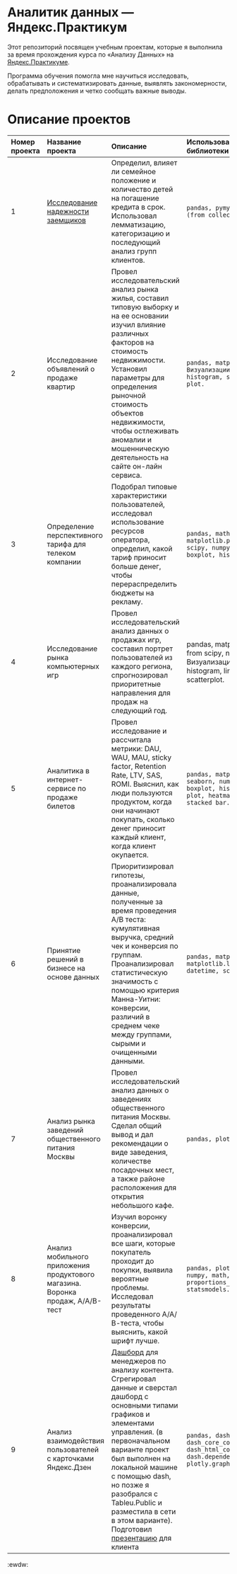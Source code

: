 # Аналитик данных — Яндекс.Практикум

Этот репозиторий посвящен учебным проектам, которые я выполнила за время прохождения курса по «Анализу Данных» на [Яндекс.Практикуме](https://praktikum.yandex.ru/data-analyst/).




Программа обучения помогла мне научиться исследовать, обрабатывать и систематизировать данные, выявлять закономерности, делать предположения и четко сообщать важные выводы.

# Описание проектов

Номер проекта| Название проекта| Описание| Использованные библиотеки
:---------------|:-------------------|:---------------------------------------|:---------------------------
1|[Исследование надежности заемщиков](https://colab.research.google.com/drive/14KW8ymCNu3t70-ySzsKXUANXgXJiGyTy?usp=sharing)|Определил, влияет ли семейное положение и количество детей на погашение кредита в срок. Использовал лемматизацию, категоризацию и последующий анализ групп клиентов.| ```pandas, pymystem3, Counter (from collections).```
2|Исследование объявлений о продаже квартир|Провел исследовательский анализ рынка жилья, составил типовую выборку и на ее основании изучил влияние различных факторов на стоимость недвижимости. Установил параметры для определения рыночной стоимость объектов недвижимости, чтобы остлеживать аномалии и мошенническую деятельность на сайте он-лайн сервиса.|```pandas, matplotlib.pyplot. Визуализации: boxplot, histogram, scatterplot, line plot.```
3|Определение перспективного тарифа для телеком компании| Подобрал типовые характеристики пользователей, исследовал использование ресурсов оператора, определил, какой тариф приносит больше денег, чтобы перераспределить бюджеты на рекламу.|```pandas, math, matplotlib.pyplot, stats from scipy, numpy. Визуализации: boxplot, histogram.```
4|Исследование рынка компьютерных игр|Провел исследовательский анализ данных о продажах игр, составил портрет пользователей из каждого региона, спрогнозировал приоритетные направления для продаж на следующий год.|pandas, matplotlib.pyplot, stats from scipy, numpy. Визуализации: boxplot, histogram, line plot, group bar, scatterplot.
5|Аналитика в интернет-сервисе по продаже билетов|Провел исследование и рассчитала метрики: DAU, WAU, MAU, sticky factor, Retention Rate, LTV, SAS, ROMI. Выяснил, как люди пользуются продуктом, когда они начинают покупать, сколько денег приносит каждый клиент, когда клиент окупается.|```pandas, matplotlib.pyplot, seaborn, numpy. Визуализации: boxplot, histogram, line plot, heatmap, group bar, stacked bar.```
6|Принятие решений в бизнесе на основе данных|Приоритизировал гипотезы, проанализировала данные, полученные за время проведения А/В теста: кумулятивная выручка, средний чек и конверсия по группам. Проанализировал статистическую значимость с помощью критерия Манна-Уитни: конверсии, различий в среднем чеке между группами, сырыми и очищенными данными.|```pandas, matplotlib.pyplot, matplotlib.lines, numpy, datetime, scipy.stats.```
7|Анализ рынка заведений общественного питания Москвы|Провел исследовательский анализ данных о заведениях общественного питания Москвы. Cделал общий вывод и дал рекомендации о виде заведения, количестве посадочных мест, а также районе расположения для открытия небольшого кафе.|```pandas, plotly.express, re.```
8|Анализ мобильного приложения продуктового магазина. Воронка продаж, А/А/В-тест|Изучил воронку конверсии, проанализировал все шаги, которые покупатель проходит до покупки, выявила вероятные проблемы. Исследовал результаты проведенного А/А/В-теста, чтобы выяснить, какой шрифт лучше.|```pandas, plotly.express, numpy, math, proportions_ztest from statsmodels.stats.proportion.```
9|Анализ взаимодействия пользователей с карточками Яндекс.Дзен|[Дашборд](https://public.tableau.com/app/profile/murad1841/viz/YandexZenAnalysisDashboard_16231755621970/sheet0) для менеджеров по анализу контента. Сгрегировал данные и сверстал дашборд с основными типами графиков и элементами управления. (в первоначальном варианте проект был выполнен на локальной машине с помощью dash, но позже я разобрался с Tableu.Public и разместила в сети в этом варианте). Подготовил [презентацию](https://docs.google.com/presentation/d/1-edFpQyjorAYpj0njkRX8cKD4uhDusc-IeCTPQybPAc/edit?usp=sharing) для клиента|```pandas, dash, dash_core_components, dash_html_components, dash.dependencies, datetime, plotly.graph_objs.```


:ewdw:

